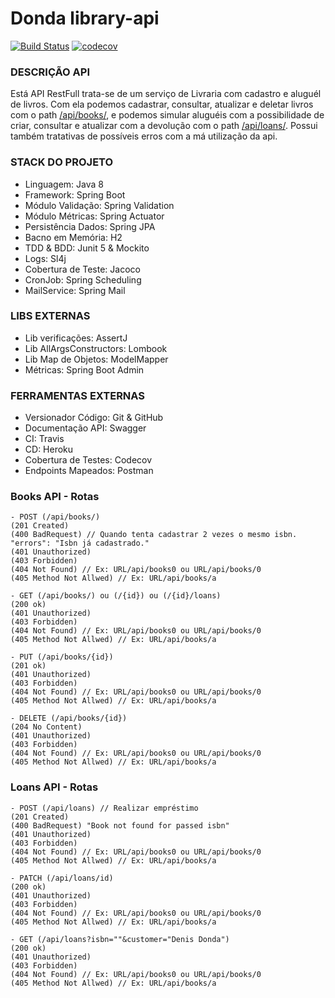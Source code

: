 # Donda library-api
[![Build Status](https://app.travis-ci.com/denis-donda/library-api.svg?branch=master)](https://app.travis-ci.com/denis-donda/library-api) [![codecov](https://codecov.io/gh/denis-donda/library-api/branch/master/graph/badge.svg?token=F0N8PE3EQ2)](https://codecov.io/gh/denis-donda/library-api)



### DESCRIÇÃO API

Está API RestFull trata-se de um serviço de Livraria com cadastro e aluguél de livros. Com ela podemos cadastrar, consultar, atualizar e deletar livros com o path [/api/books/](https://dondalibraries-api.herokuapp.com/api/books/), e podemos simular aluguéis com a possibilidade de criar, consultar e atualizar com a devolução com o path [/api/loans/](https://dondalibraries-api.herokuapp.com/api/loans/). Possui também tratativas de possíveis erros com a má utilização da api.




### STACK DO PROJETO
- Linguagem: Java 8
- Framework: Spring Boot
- Módulo Validação: Spring Validation
- Módulo Métricas: Spring Actuator
- Persistência Dados: Spring JPA
- Bacno em Memória: H2
- TDD & BDD: Junit 5 & Mockito
- Logs: Sl4j
- Cobertura de Teste: Jacoco
- CronJob: Spring Scheduling
- MailService: Spring Mail

### LIBS EXTERNAS
- Lib verificações: AssertJ
- Lib AllArgsConstructors: Lombook
- Lib Map de Objetos: ModelMapper
- Métricas: Spring Boot Admin

### FERRAMENTAS EXTERNAS
- Versionador Código: Git & GitHub
- Documentação API: Swagger
- CI: Travis
- CD: Heroku
- Cobertura de Testes: Codecov
- Endpoints Mapeados: Postman



### Books API - Rotas

```
- POST (/api/books/) 
(201 Created)
(400 BadRequest) // Quando tenta cadastrar 2 vezes o mesmo isbn. "errors": "Isbn já cadastrado."
(401 Unauthorized)
(403 Forbidden)
(404 Not Found) // Ex: URL/api/books0 ou URL/api/books/0
(405 Method Not Allwed) // Ex: URL/api/books/a
```

```
- GET (/api/books/) ou (/{id}) ou (/{id}/loans)
(200 ok)
(401 Unauthorized)
(403 Forbidden)
(404 Not Found) // Ex: URL/api/books0 ou URL/api/books/0
(405 Method Not Allwed) // Ex: URL/api/books/a
```

```
- PUT (/api/books/{id})
(201 ok)
(401 Unauthorized)
(403 Forbidden)
(404 Not Found) // Ex: URL/api/books0 ou URL/api/books/0
(405 Method Not Allwed) // Ex: URL/api/books/a
```

```
- DELETE (/api/books/{id})
(204 No Content)
(401 Unauthorized)
(403 Forbidden)
(404 Not Found) // Ex: URL/api/books0 ou URL/api/books/0
(405 Method Not Allwed) // Ex: URL/api/books/a
```



### Loans API - Rotas

```
- POST (/api/loans) // Realizar empréstimo
(201 Created)
(400 BadRequest) "Book not found for passed isbn"
(401 Unauthorized)
(403 Forbidden)
(404 Not Found) // Ex: URL/api/books0 ou URL/api/books/0
(405 Method Not Allwed) // Ex: URL/api/books/a
```

```
- PATCH (/api/loans/id)
(200 ok)
(401 Unauthorized)
(403 Forbidden)
(404 Not Found) // Ex: URL/api/books0 ou URL/api/books/0
(405 Method Not Allwed) // Ex: URL/api/books/a
```

```
- GET (/api/loans?isbn=""&customer="Denis Donda")
(200 ok)
(401 Unauthorized)
(403 Forbidden)
(404 Not Found) // Ex: URL/api/books0 ou URL/api/books/0
(405 Method Not Allwed) // Ex: URL/api/books/a
```
